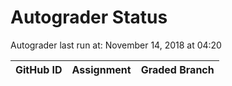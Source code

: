 # Autograder Status
Autograder last run at: November 14, 2018 at 04:20

| GitHub ID | Assignment | Graded Branch |
|-----------|------------|---------------|
